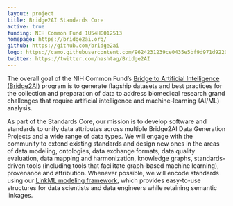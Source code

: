 ```yaml
---
layout: project
title: Bridge2AI Standards Core
active: true
funding: NIH Common Fund 1U54HG012513
homepage: https://bridge2ai.org/
github: https://github.com/bridge2ai
logo: https://camo.githubusercontent.com/9624231239ce0435e5bf9d971d9220d2204b107191f9d2957ec2f6e30b157e8d/68747470733a2f2f6272696467653261692e6f72672f77702d636f6e74656e742f75706c6f6164732f323032342f31322f63726f707065642d6272696467652d63656e7465722d776562736974652d6c6f676f2e706e67
twitter: https://twitter.com/hashtag/Bridge2AI
---
```


The overall goal of the NIH Common Fund’s [Bridge to Artificial Intelligence (Bridge2AI)](https://bridge2ai.org/) program is
to generate flagship datasets and best practices for the collection and preparation of data to address
biomedical research grand challenges that require artificial intelligence and machine-learning (AI/ML) analysis.

As part of the Standards Core, our mission is to develop software and standards to unify data attributes across 
multiple Bridge2AI Data Generation Projects and a wide range of data types.
We will engage with the community to extend existing standards and design new ones in the areas of data modeling, ontologies, data exchange formats,
data quality evaluation, data mapping and harmonization, knowledge graphs, standards-driven tools (including tools that facilitate graph-based machine learning),
provenance and attribution. Whenever possible, we will encode standards using our
[LinkML modeling framework](https://linkml.io/), which provides easy-to-use structures for data scientists and data engineers while retaining semantic linkages.
